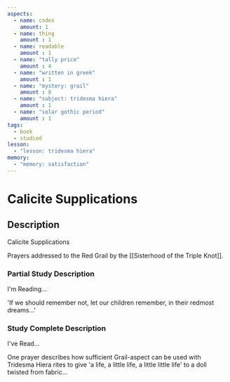 ```yaml
---
aspects: 
  - name: codex
    amount: 1
  - name: thing
    amount : 1
  - name: readable
    amount : 1
  - name: "tally price"
    amount : 4
  - name: "written in greek"
    amount : 1
  - name: "mystery: grail"
    amount : 8
  - name: "subject: tridesma hiera"
    amount : 1
  - name: "solar gothic period"
    amount : 1
tags:
  - book
  - studied
lesson:
  - "lesson: tridesma hiera"
memory:
  - "memory: satisfaction"
---
```


# Calicite Supplications

## Description
Calicite Supplications

Prayers addressed to the Red Grail by the [[Sisterhood of the Triple Knot]].
### Partial Study Description
I'm Reading...

'If we should remember not, let our children remember, in their redmost dreams…'
### Study Complete Description
I've Read...

One prayer describes how sufficient Grail-aspect can be used with Tridesma Hiera rites to give 'a life, a little life, a little little life' to a doll twisted from fabric…